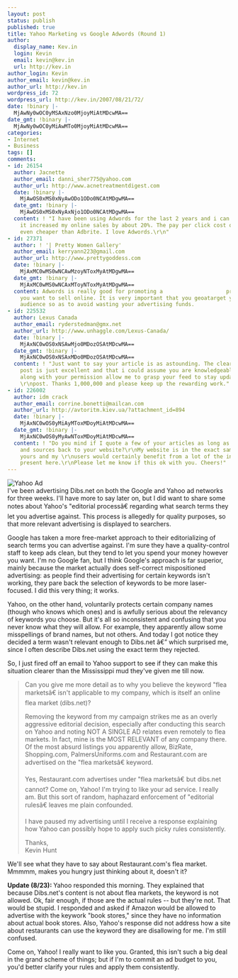 ```yaml
---
layout: post
status: publish
published: true
title: Yahoo Marketing vs Google Adwords (Round 1)
author:
  display_name: Kev.in
  login: Kevin
  email: kevin@kev.in
  url: http://kev.in
author_login: Kevin
author_email: kevin@kev.in
author_url: http://kev.in
wordpress_id: 72
wordpress_url: http://kev.in/2007/08/21/72/
date: !binary |-
  MjAwNy0wOC0yMSAxNzo0MjoyMiAtMDcwMA==
date_gmt: !binary |-
  MjAwNy0wOC0yMiAwMTo0MjoyMiAtMDcwMA==
categories:
- Internet
- Business
tags: []
comments:
- id: 26154
  author: Jacnette
  author_email: danni_sher775@yahoo.com
  author_url: http://www.acnetreatmentdigest.com
  date: !binary |-
    MjAwOS0xMS0xNyAwODo1ODo0NCAtMDgwMA==
  date_gmt: !binary |-
    MjAwOS0xMS0xNyAxNjo1ODo0NCAtMDgwMA==
  content: ! "I have been using Adwords for the last 2 years and i can only say that
    it increased my online sales by about 20%. The pay per click cost of Adwords is
    even cheaper than Adbrite. I love Adwords.\r\n"
- id: 27371
  author: ! '| Pretty Women Gallery'
  author_email: kerryann223@gmail.com
  author_url: http://www.prettygoddess.com
  date: !binary |-
    MjAxMC0wMS0wNCAwMzoyNToxMyAtMDgwMA==
  date_gmt: !binary |-
    MjAxMC0wMS0wNCAxMToyNToxMyAtMDgwMA==
  content: Adwords is really good for promoting a                    product that
    you want to sell online. It is very important that you geoatarget your intended
    audience so as to avoid wasting your advertising funds.
- id: 225532
  author: Lexus Canada
  author_email: ryderstedman@gmx.net
  author_url: http://www.unhaggle.com/Lexus-Canada/
  date: !binary |-
    MjAxNC0wOS0xNSAwMjo0MDozOSAtMDcwMA==
  date_gmt: !binary |-
    MjAxNC0wOS0xNSAxMDo0MDozOSAtMDcwMA==
  content: ! "Just want to say your article is as astounding. The clearness on your
    post is just excellent and that i could assume you are knowledgeable on this subject.\r\nFine
    along with your permission allow me to grasp your feed to stay updated with approaching
    \r\npost. Thanks 1,000,000 and please keep up the rewarding work."
- id: 226002
  author: idm crack
  author_email: corrine.bonetti@mailcan.com
  author_url: http://avtoritm.kiev.ua/?attachment_id=894
  date: !binary |-
    MjAxNC0wOS0yMiAyMToxMDoyMiAtMDcwMA==
  date_gmt: !binary |-
    MjAxNC0wOS0yMyAwNToxMDoyMiAtMDcwMA==
  content: ! "Do you mind if I quote a few of your articles as long as I provide credit
    and sources back to your website?\r\nMy website is in the exact same niche as
    yours and my \r\nusers would certainly benefit from a lot of the information you
    present here.\r\nPlease let me know if this ok with you. Cheers!"
---
```

<p><img class="alignleft" src='{{ site.image_path }}/picture-17.png' alt='Yahoo Ad' /><br />
I've been advertising Dibs.net on both the Google and Yahoo ad networks for three weeks. I'll have more to say later on, but I did want to share some notes about Yahoo's "editorial processâ€ regarding what search terms they let you advertise against. This process is allegedly for quality purposes, so that more relevant advertising is displayed to searchers.</p>
<p>Google has taken a more free-market approach to their editorializing of search terms you can advertise against. I'm sure they have a quality-control staff to keep ads clean, but they tend to let you spend your money however you want. I'm no Google fan, but I think Google's approach is far superior, mainly because the market actually does self-correct mispositioned advertising: as people find their advertising for certain keywords isn't working, they pare back the selection of keywords to be more laser-focused. I did this very thing; it works.</p>
<p>Yahoo, on the other hand, voluntarily protects certain company names (though who knows which ones) and is awfully serious about the relevancy of keywords you choose. But it's all so inconsistent and confusing that you never know what they will allow. For example, they apparently allow some misspellings of brand names, but not others. And today I got notice they decided a term wasn't relevant enough to Dibs.net â€” which surprised me, since I often describe Dibs.net using the exact term they rejected.</p>
<p>So, I just fired off an email to Yahoo support to see if they can make this situation clearer than the Mississippi mud they've given me till now.</p>
<blockquote><p>
    Can you give me more detail as to why you believe the keyword "flea marketsâ€ isn't applicable to my company, which is itself an online flea market (dibs.net)?</p>
<p>    Removing the keyword from my campaign strikes me as an overly aggressive editorial decision, especially after conducting this search on Yahoo and noting NOT A SINGLE AD relates even remotely to flea markets. In fact, mine is the MOST RELEVANT of any company there. Of the most absurd listings you apparently allow, BizRate, Shopping.com, PalmersUniforms.com and Restaurant.com are advertised on the "flea marketsâ€ keyword.</p>
<p>    Yes, Restaurant.com advertises under "flea marketsâ€ but dibs.net cannot? Come on, Yahoo! I'm trying to like your ad service. I really am. But this sort of random, haphazard enforcement of "editorial rulesâ€ leaves me plain confounded.</p>
<p>    I have paused my advertising until I receive a response explaining how Yahoo can possibly hope to apply such picky rules consistently.</p>
<p>    Thanks,<br />
    Kevin Hunt
</p></blockquote>
<p>We'll see what they have to say about Restaurant.com's flea market. Mmmmm, makes you hungry just thinking about it, doesn't it?</p>
<p><strong>Update (8/23): </strong> Yahoo responded this morning. They explained that because Dibs.net's content is not about flea markets, the keyword is not allowed. Ok, fair enough, if those are the actual rules -- but they're not. That would be stupid. I responded and asked if Amazon would be allowed to advertise with the keywork "book stores," since they have no information about actual book stores. Also, Yahoo's response did not address how a site about restaurants can use the keyword they are disallowing for me. I'm still confused.</p>
<p>Come on, Yahoo! I really want to like you. Granted, this isn't such a big deal in the grand scheme of things; but if I'm to commit an ad budget to you, you'd better clarify your rules and apply them consistently.</p>
